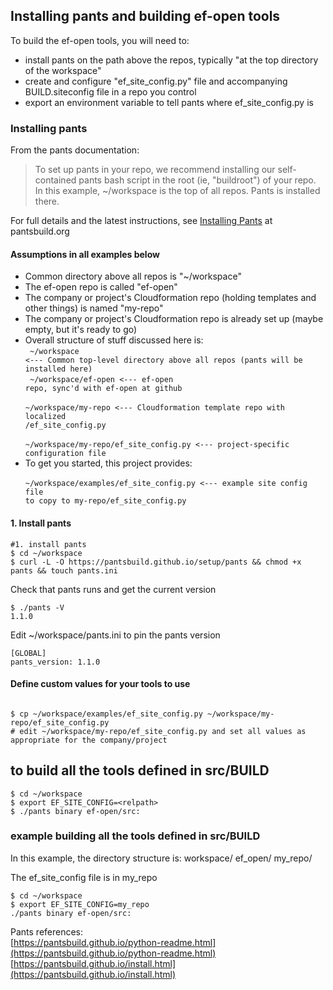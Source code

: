 ## Installing pants and building ef-open tools
To build the ef-open tools, you will need to:
 - install pants on the path above the repos, typically "at the top directory of the workspace"
 - create and configure "ef_site_config.py" file and accompanying BUILD.siteconfig file in a repo you control
 - export an environment variable to tell pants where ef_site_config.py is

### Installing pants
From the pants documentation:
> To set up pants in your repo, we recommend installing our self-contained pants bash script
> in the root (ie, "buildroot") of your repo. In this example, ~/workspace is the
top of all repos. Pants is installed there.

For full details and the latest instructions, see [Installing Pants](http://www.pantsbuild.org/install.html) at pantsbuild.org

#### Assumptions in all examples below
- Common directory above all repos is "~/workspace"
- The ef-open repo is called "ef-open"
- The company or project's Cloudformation repo (holding templates and other things) is named "my-repo"
- The company or project's Cloudformation repo is already set up (maybe empty, but it's ready to go)
- Overall structure of stuff discussed here is:<br>
<code>  ~/workspace <--- Common top-level directory above all repos (pants will be installed here)</code><br>
<code>  ~/workspace/ef-open <--- ef-open repo, sync'd with ef-open at github</code><br>
<code>  ~/workspace/my-repo <--- Cloudformation template repo with localized /ef_site_config.py</code><br>
<code>  ~/workspace/my-repo/ef_site_config.py <--- project-specific configuration file</code><br>
- To get you started, this project provides:<br>
<code>  ~/workspace/examples/ef_site_config.py <--- example site config file to copy to my-repo/ef_site_config.py</code>

#### 1. Install pants

```
#1. install pants
$ cd ~/workspace
$ curl -L -O https://pantsbuild.github.io/setup/pants && chmod +x pants && touch pants.ini
```

Check that pants runs and get the current version
```
$ ./pants -V
1.1.0
```

Edit ~/workspace/pants.ini to pin the pants version
```
[GLOBAL]
pants_version: 1.1.0
```

#### Define custom values for your tools to use
```

$ cp ~/workspace/examples/ef_site_config.py ~/workspace/my-repo/ef_site_config.py
# edit ~/workspace/my-repo/ef_site_config.py and set all values as appropriate for the company/project

```




## to build all the tools defined in src/BUILD
```
$ cd ~/workspace
$ export EF_SITE_CONFIG=<relpath>
$ ./pants binary ef-open/src:
```
### example building all the tools defined in src/BUILD
In this example, the directory structure is:
  workspace/
    ef_open/
    my_repo/

The ef_site_config file is in my_repo
```
$ cd ~/workspace
$ export EF_SITE_CONFIG=my_repo
./pants binary ef-open/src:
```


Pants references:<br>
[https://pantsbuild.github.io/python-readme.html](https://pantsbuild.github.io/python-readme.html)<br>
[https://pantsbuild.github.io/install.html](https://pantsbuild.github.io/install.html)

